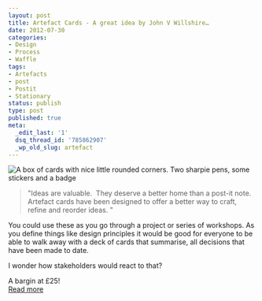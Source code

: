 ```yaml
---
layout: post
title: Artefact Cards - A great idea by John V Willshire…
date: 2012-07-30
categories:
- Design
- Process
- Waffle
tags:
- Artefacts
- post
- Postit
- Stationary
status: publish
type: post
published: true
meta:
  _edit_last: '1'
  dsq_thread_id: '785862907'
  _wp_old_slug: artefact
---
```

<p><img src="http://cdn.shopify.com/s/files/1/0162/3694/products/photo_5.jpg?296" alt="A box of cards with nice little rounded corners. Two sharpie pens, some stickers and a badge" /></p>

<blockquote>
  <p>"Ideas are valuable.  They deserve a better home than a post-it note.  Artefact cards have been designed to offer a better way to craft, refine and reorder ideas. "</p>
</blockquote>

<p>You could use these as you go through a project or series of workshops. As you define things like design principles it would be good for everyone to be able to walk away with a deck of cards that summarise, all decisions that have been made to date.</p>

<p>I wonder how stakeholders would react to that?</p>

<p>A bargin at £25!<br />
<a href="http://shop.smithery.co/">Read more</a></p>
